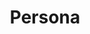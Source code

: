 ---
layout: post
title: Persona
director: Ingmar Bergman
year: 1966
cover: https://images.mubicdn.net/images/film/299/cache-51225-1560532142/image-w1280.jpg
imdb250: true
sas: true
---
